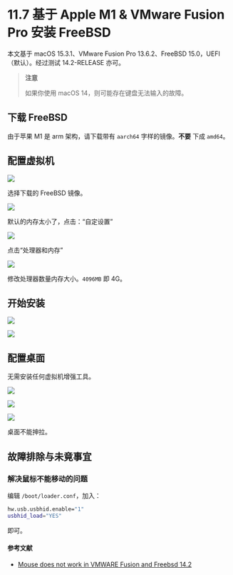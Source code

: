 # 11.7 基于 Apple M1 & VMware Fusion Pro 安装 FreeBSD

本文基于 macOS 15.3.1、VMware Fusion Pro 13.6.2、FreeBSD 15.0，UEFI（默认）。经过测试 14.2-RELEASE 亦可。

>**注意**
>
>如果你使用 macOS 14，则可能存在键盘无法输入的故障。

## 下载 FreeBSD

由于苹果 M1 是 arm 架构，请下载带有 `aarch64` 字样的镜像。**不要** 下成 `amd64`。

## 配置虚拟机

![](../.gitbook/assets/Fusion1.png)

选择下载的 FreeBSD 镜像。

![](../.gitbook/assets/Fusion2.png)

默认的内存太小了，点击：“自定设置”

![](../.gitbook/assets/Fusion3.png)

点击“处理器和内存”

![](../.gitbook/assets/Fusion4.png)

修改处理器数量内存大小。`4096MB` 即 4G。

## 开始安装

![](../.gitbook/assets/Fusion5.png)

![](../.gitbook/assets/Fusion6.png)


## 配置桌面

无需安装任何虚拟机增强工具。

![](../.gitbook/assets/Fusion7.png)

![](../.gitbook/assets/Fusion8.png)

![](../.gitbook/assets/Fusion9.png)

桌面不能抻拉。

## 故障排除与未竟事宜

### 解决鼠标不能移动的问题

编辑 `/boot/loader.conf`，加入：

```sh
hw.usb.usbhid.enable="1"
usbhid_load="YES"
```

即可。

#### 参考文献

- [Mouse does not work in VMWARE Fusion and Freebsd 14.2](https://forums.freebsd.org/threads/mouse-does-not-work-in-vmware-fusion-and-freebsd-14-2.96563/)
